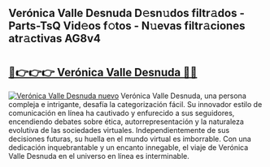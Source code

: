 ## Verónica Valle Desnuda D𝚎sn𝚞dos filtr𝚊dos - Parts-TsQ Vid𝚎os f𝚘tos - N𝚞evas filtr𝚊ciones atr𝚊ctivas AG8v4

# <h2><a href="http://mbbqwk0.tromn.icu/?c=Ver%c3%b3nica+Valle+Desnuda">🔗👉👉👉 Verónica Valle Desnuda 🔗🔗</a></h2>

[![Verónica Valle Desnuda nuevo](https://i.imgur.com/pEAQMta.gif)](http://mbbqwk0.tromn.icu/?c=Ver%c3%b3nica+Valle+Desnuda)
Verónica Valle Desnuda, una persona compleja e intrigante, desafía la categorización fácil. Su innovador estilo de comunicación en línea ha cautivado y enfurecido a sus seguidores, encendiendo debates sobre ética, autorrepresentación y la naturaleza evolutiva de las sociedades virtuales. Independientemente de sus decisiones futuras, su huella en el mundo virtual es imborrable. Con una dedicación inquebrantable y un encanto innegable, el viaje de Verónica Valle Desnuda en el universo en línea es interminable.
